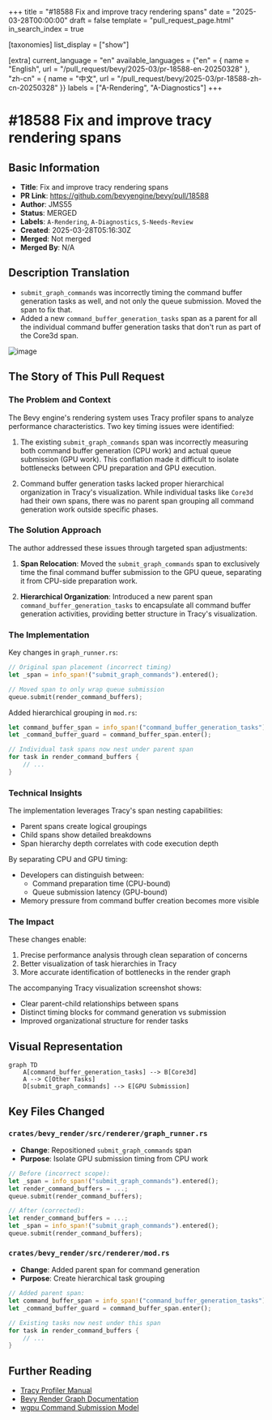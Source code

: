 +++
title = "#18588 Fix and improve tracy rendering spans"
date = "2025-03-28T00:00:00"
draft = false
template = "pull_request_page.html"
in_search_index = true

[taxonomies]
list_display = ["show"]

[extra]
current_language = "en"
available_languages = {"en" = { name = "English", url = "/pull_request/bevy/2025-03/pr-18588-en-20250328" }, "zh-cn" = { name = "中文", url = "/pull_request/bevy/2025-03/pr-18588-zh-cn-20250328" }}
labels = ["A-Rendering", "A-Diagnostics"]
+++

# #18588 Fix and improve tracy rendering spans

## Basic Information
- **Title**: Fix and improve tracy rendering spans
- **PR Link**: https://github.com/bevyengine/bevy/pull/18588
- **Author**: JMS55
- **Status**: MERGED
- **Labels**: `A-Rendering`, `A-Diagnostics`, `S-Needs-Review`
- **Created**: 2025-03-28T05:16:30Z
- **Merged**: Not merged
- **Merged By**: N/A

## Description Translation
* `submit_graph_commands` was incorrectly timing the command buffer generation tasks as well, and not only the queue submission. Moved the span to fix that.
* Added a new `command_buffer_generation_tasks` span as a parent for all the individual command buffer generation tasks that don't run as part of the Core3d span.

![image](https://github.com/user-attachments/assets/5a20c2f5-f1df-4c03-afbb-4865327aea33)

## The Story of This Pull Request

### The Problem and Context
The Bevy engine's rendering system uses Tracy profiler spans to analyze performance characteristics. Two key timing issues were identified:

1. The existing `submit_graph_commands` span was incorrectly measuring both command buffer generation (CPU work) and actual queue submission (GPU work). This conflation made it difficult to isolate bottlenecks between CPU preparation and GPU execution.

2. Command buffer generation tasks lacked proper hierarchical organization in Tracy's visualization. While individual tasks like `Core3d` had their own spans, there was no parent span grouping all command generation work outside specific phases.

### The Solution Approach
The author addressed these issues through targeted span adjustments:

1. **Span Relocation**: Moved the `submit_graph_commands` span to exclusively time the final command buffer submission to the GPU queue, separating it from CPU-side preparation work.

2. **Hierarchical Organization**: Introduced a new parent span `command_buffer_generation_tasks` to encapsulate all command buffer generation activities, providing better structure in Tracy's visualization.

### The Implementation
Key changes in `graph_runner.rs`:

```rust
// Original span placement (incorrect timing)
let _span = info_span!("submit_graph_commands").entered();

// Moved span to only wrap queue submission
queue.submit(render_command_buffers);
```

Added hierarchical grouping in `mod.rs`:
```rust
let command_buffer_span = info_span!("command_buffer_generation_tasks");
let _command_buffer_guard = command_buffer_span.enter();

// Individual task spans now nest under parent span
for task in render_command_buffers {
    // ...
}
```

### Technical Insights
The implementation leverages Tracy's span nesting capabilities:
- Parent spans create logical groupings
- Child spans show detailed breakdowns
- Span hierarchy depth correlates with code execution depth

By separating CPU and GPU timing:
- Developers can distinguish between:
  - Command preparation time (CPU-bound)
  - Queue submission latency (GPU-bound)
- Memory pressure from command buffer creation becomes more visible

### The Impact
These changes enable:
1. Precise performance analysis through clean separation of concerns
2. Better visualization of task hierarchies in Tracy
3. More accurate identification of bottlenecks in the render graph

The accompanying Tracy visualization screenshot shows:
- Clear parent-child relationships between spans
- Distinct timing blocks for command generation vs submission
- Improved organizational structure for render tasks

## Visual Representation

```mermaid
graph TD
    A[command_buffer_generation_tasks] --> B[Core3d]
    A --> C[Other Tasks]
    D[submit_graph_commands] --> E[GPU Submission]
```

## Key Files Changed

### `crates/bevy_render/src/renderer/graph_runner.rs`
- **Change**: Repositioned `submit_graph_commands` span
- **Purpose**: Isolate GPU submission timing from CPU work
```rust
// Before (incorrect scope):
let _span = info_span!("submit_graph_commands").entered();
let render_command_buffers = ...;
queue.submit(render_command_buffers);

// After (corrected):
let render_command_buffers = ...;
let _span = info_span!("submit_graph_commands").entered();
queue.submit(render_command_buffers);
```

### `crates/bevy_render/src/renderer/mod.rs`
- **Change**: Added parent span for command generation
- **Purpose**: Create hierarchical task grouping
```rust
// Added parent span:
let command_buffer_span = info_span!("command_buffer_generation_tasks");
let _command_buffer_guard = command_buffer_span.enter();

// Existing tasks now nest under this span
for task in render_command_buffers {
    // ...
}
```

## Further Reading
- [Tracy Profiler Manual](https://github.com/wolfpld/tracy/blob/master/doc/Manual.md)
- [Bevy Render Graph Documentation](https://bevyengine.org/learn/book/getting-started/rendering/)
- [wgpu Command Submission Model](https://wgpu.rs/wgpu/queue/struct.Queue.html#method.submit)